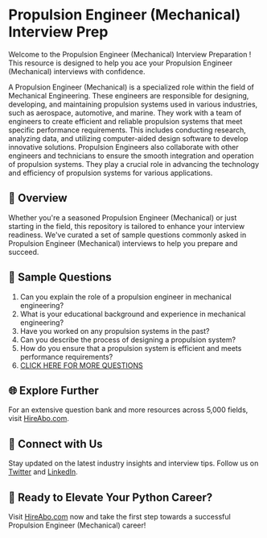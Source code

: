 # Propulsion Engineer (Mechanical) Interview Prep

Welcome to the Propulsion Engineer (Mechanical) Interview Preparation ! This resource is designed to help you ace your Propulsion Engineer (Mechanical) interviews with confidence.

A Propulsion Engineer (Mechanical) is a specialized role within the field of Mechanical Engineering. These engineers are responsible for designing, developing, and maintaining propulsion systems used in various industries, such as aerospace, automotive, and marine. They work with a team of engineers to create efficient and reliable propulsion systems that meet specific performance requirements. This includes conducting research, analyzing data, and utilizing computer-aided design software to develop innovative solutions. Propulsion Engineers also collaborate with other engineers and technicians to ensure the smooth integration and operation of propulsion systems. They play a crucial role in advancing the technology and efficiency of propulsion systems for various applications.

## 🚀 Overview

Whether you're a seasoned Propulsion Engineer (Mechanical) or just starting in the field, this repository is tailored to enhance your interview readiness. We've curated a set of sample questions commonly asked in Propulsion Engineer (Mechanical) interviews to help you prepare and succeed.

## 📝 Sample Questions

1. Can you explain the role of a propulsion engineer in mechanical engineering?
2. What is your educational background and experience in mechanical engineering?
3. Have you worked on any propulsion systems in the past?
4. Can you describe the process of designing a propulsion system?
5. How do you ensure that a propulsion system is efficient and meets performance requirements?
6. [CLICK HERE FOR MORE QUESTIONS](https://hireabo.com/job/3_1_41/Propulsion%20Engineer%20Mechanical)

## 🌐 Explore Further

For an extensive question bank and more resources across 5,000 fields, visit [HireAbo.com](https://www.hireabo.com).

## 📱 Connect with Us

Stay updated on the latest industry insights and interview tips. Follow us on [Twitter](https://twitter.com/hireabo) and [LinkedIn](https://www.linkedin.com/in/hire-abo-3609972a8/).

## 🚀 Ready to Elevate Your Python Career?

Visit [HireAbo.com](https://www.hireabo.com) now and take the first step towards a successful Propulsion Engineer (Mechanical) career!
